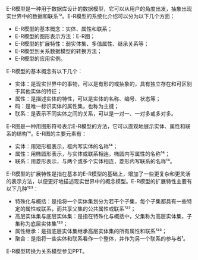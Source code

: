 E-R模型是一种用于数据库设计的数据模型，它可以从用户的角度出发，抽象出现实世界中的数据和联系¹²。E-R模型的系统化介绍可以分为以下几个方面：
- E-R模型的基本概念：实体、属性和联系；
- E-R模型的图形表示方法：E-R图；
- E-R模型的扩展特性：弱实体集、多值属性、继承关系等；
- E-R模型到关系数据模型的转换方法；
- E-R模型的应用实例。

E-R模型的基本概念有以下几个：
- 实体：是现实世界中的事物，可以是有形的或抽象的，具有独立存在和可区别于其他实体的特征；
- 属性：是描述实体的特性，可以是实体的名称、编号、状态等；
- 码：是唯一标识实体的属性集，也称为主键；
- 联系：是表示不同实体之间的关系，可以是一对一、一对多或多对多。

E-R图是一种用图形符号表示E-R模型的方法，它可以直观地展示实体、属性和联系的结构¹⁴。E-R图的主要元素有：
- 实体：用矩形框表示，框内写实体的名称¹⁴；
- 属性：用椭圆形表示，与实体或联系相连，椭圆内写属性的名称¹⁴；
- 联系：用菱形表示，与两个或多个实体相连，菱形内写联系的名称¹⁴。

E-R模型的扩展特性是指在基本的E-R模型的基础上，增加了一些更复杂和更灵活的表示方法，以便更好地描述现实世界中的概念模型。E-R模型的扩展特性主要有以下几种¹²³：
- 特殊化与概括：是指将一个实体集划分为若干个子集，每个子集都具有一些特定的属性或联系，而共享父集的公共属性或联系¹²³；
- 高层实体集与底层实体集：是指在特殊化与概括中，父集称为高层实体集，子集称为底层实体集¹²³；
- 属性继承：是指底层实体集继承高层实体集的所有属性和联系¹²³；
- 聚合：是指将一些实体和联系看作一个整体，并作为另一个联系的参与者¹。

E-R模型转换为关系模型参见PPT。